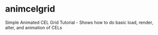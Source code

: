 # animcelgrid
Simple Animated CEL Grid Tutorial - Shows how to do basic load, render, alter, and animation of CELs
